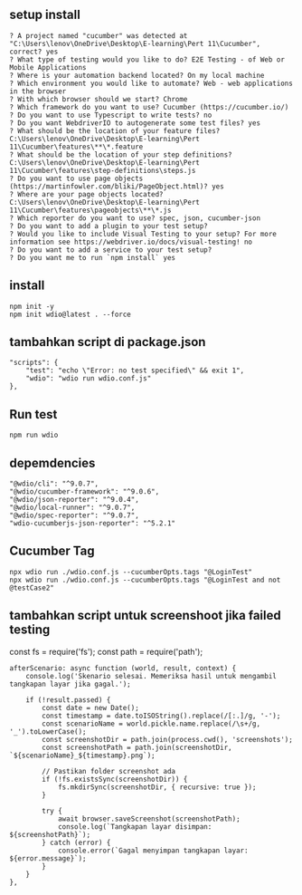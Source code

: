 ## setup install
    ? A project named "cucumber" was detected at "C:\Users\lenov\OneDrive\Desktop\E-learning\Pert 11\Cucumber", correct? yes
    ? What type of testing would you like to do? E2E Testing - of Web or Mobile Applications
    ? Where is your automation backend located? On my local machine
    ? Which environment you would like to automate? Web - web applications in the browser
    ? With which browser should we start? Chrome
    ? Which framework do you want to use? Cucumber (https://cucumber.io/)
    ? Do you want to use Typescript to write tests? no
    ? Do you want WebdriverIO to autogenerate some test files? yes
    ? What should be the location of your feature files? C:\Users\lenov\OneDrive\Desktop\E-learning\Pert 11\Cucumber\features\**\*.feature
    ? What should be the location of your step definitions? C:\Users\lenov\OneDrive\Desktop\E-learning\Pert 11\Cucumber\features\step-definitions\steps.js   
    ? Do you want to use page objects (https://martinfowler.com/bliki/PageObject.html)? yes
    ? Where are your page objects located? C:\Users\lenov\OneDrive\Desktop\E-learning\Pert 11\Cucumber\features\pageobjects\**\*.js
    ? Which reporter do you want to use? spec, json, cucumber-json
    ? Do you want to add a plugin to your test setup?
    ? Would you like to include Visual Testing to your setup? For more information see https://webdriver.io/docs/visual-testing! no
    ? Do you want to add a service to your test setup?
    ? Do you want me to run `npm install` yes

## install
    npm init -y
    npm init wdio@latest . --force
     

## tambahkan script di package.json
    "scripts": {
        "test": "echo \"Error: no test specified\" && exit 1",
        "wdio": "wdio run wdio.conf.js"
    },

## Run test
	npm run wdio

## depemdencies
    "@wdio/cli": "^9.0.7",
    "@wdio/cucumber-framework": "^9.0.6",
    "@wdio/json-reporter": "^9.0.4",
    "@wdio/local-runner": "^9.0.7",
    "@wdio/spec-reporter": "^9.0.7",
    "wdio-cucumberjs-json-reporter": "^5.2.1"

## Cucumber Tag
	npx wdio run ./wdio.conf.js --cucumberOpts.tags "@LoginTest"
	npx wdio run ./wdio.conf.js --cucumberOpts.tags "@LoginTest and not @testCase2"

## tambahkan script untuk screenshoot jika failed testing

const fs = require('fs');
const path = require('path');

    afterScenario: async function (world, result, context) {
        console.log('Skenario selesai. Memeriksa hasil untuk mengambil tangkapan layar jika gagal.');

        if (!result.passed) {
            const date = new Date();
            const timestamp = date.toISOString().replace(/[:.]/g, '-');
            const scenarioName = world.pickle.name.replace(/\s+/g, '_').toLowerCase();
            const screenshotDir = path.join(process.cwd(), 'screenshots');
            const screenshotPath = path.join(screenshotDir, `${scenarioName}_${timestamp}.png`);
            
            // Pastikan folder screenshot ada
            if (!fs.existsSync(screenshotDir)) {
                fs.mkdirSync(screenshotDir, { recursive: true });
            }

            try {
                await browser.saveScreenshot(screenshotPath);
                console.log(`Tangkapan layar disimpan: ${screenshotPath}`);
            } catch (error) {
                console.error(`Gagal menyimpan tangkapan layar: ${error.message}`);
            }
        }
    },

